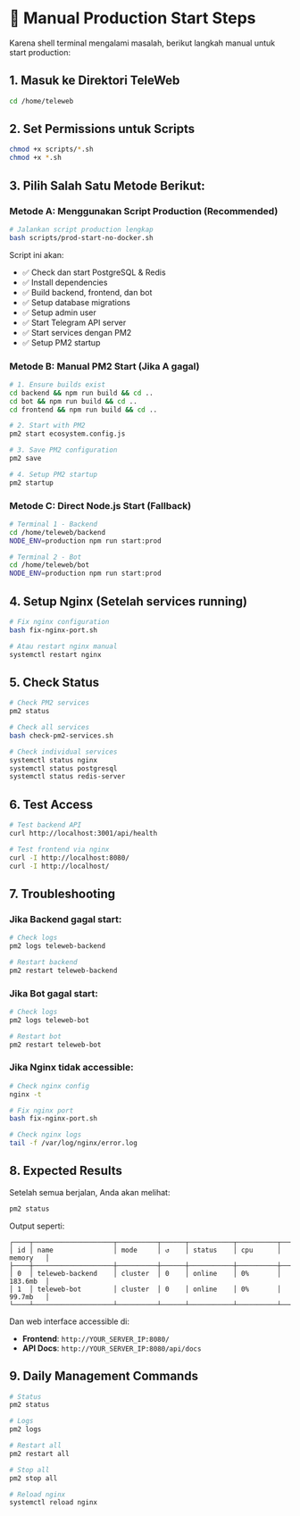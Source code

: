 # 🚀 Manual Production Start Steps

Karena shell terminal mengalami masalah, berikut langkah manual untuk start production:

## 1. Masuk ke Direktori TeleWeb

```bash
cd /home/teleweb
```

## 2. Set Permissions untuk Scripts

```bash
chmod +x scripts/*.sh
chmod +x *.sh
```

## 3. Pilih Salah Satu Metode Berikut:

### Metode A: Menggunakan Script Production (Recommended)

```bash
# Jalankan script production lengkap
bash scripts/prod-start-no-docker.sh
```

Script ini akan:
- ✅ Check dan start PostgreSQL & Redis
- ✅ Install dependencies
- ✅ Build backend, frontend, dan bot
- ✅ Setup database migrations
- ✅ Setup admin user
- ✅ Start Telegram API server
- ✅ Start services dengan PM2
- ✅ Setup PM2 startup

### Metode B: Manual PM2 Start (Jika A gagal)

```bash
# 1. Ensure builds exist
cd backend && npm run build && cd ..
cd bot && npm run build && cd ..
cd frontend && npm run build && cd ..

# 2. Start with PM2
pm2 start ecosystem.config.js

# 3. Save PM2 configuration
pm2 save

# 4. Setup PM2 startup
pm2 startup
```

### Metode C: Direct Node.js Start (Fallback)

```bash
# Terminal 1 - Backend
cd /home/teleweb/backend
NODE_ENV=production npm run start:prod

# Terminal 2 - Bot  
cd /home/teleweb/bot
NODE_ENV=production npm run start:prod
```

## 4. Setup Nginx (Setelah services running)

```bash
# Fix nginx configuration
bash fix-nginx-port.sh

# Atau restart nginx manual
systemctl restart nginx
```

## 5. Check Status

```bash
# Check PM2 services
pm2 status

# Check all services
bash check-pm2-services.sh

# Check individual services
systemctl status nginx
systemctl status postgresql
systemctl status redis-server
```

## 6. Test Access

```bash
# Test backend API
curl http://localhost:3001/api/health

# Test frontend via nginx
curl -I http://localhost:8080/
curl -I http://localhost/
```

## 7. Troubleshooting

### Jika Backend gagal start:

```bash
# Check logs
pm2 logs teleweb-backend

# Restart backend
pm2 restart teleweb-backend
```

### Jika Bot gagal start:

```bash
# Check logs
pm2 logs teleweb-bot

# Restart bot
pm2 restart teleweb-bot
```

### Jika Nginx tidak accessible:

```bash
# Check nginx config
nginx -t

# Fix nginx port
bash fix-nginx-port.sh

# Check nginx logs
tail -f /var/log/nginx/error.log
```

## 8. Expected Results

Setelah semua berjalan, Anda akan melihat:

```bash
pm2 status
```

Output seperti:
```
┌────┬────────────────────┬──────────┬──────┬───────────┬──────────┬──────────┐
│ id │ name               │ mode     │ ↺    │ status    │ cpu      │ memory   │
├────┼────────────────────┼──────────┼──────┼───────────┼──────────┼──────────┤
│ 0  │ teleweb-backend    │ cluster  │ 0    │ online    │ 0%       │ 183.6mb  │
│ 1  │ teleweb-bot        │ cluster  │ 0    │ online    │ 0%       │ 99.7mb   │
└────┴────────────────────┴──────────┴──────┴───────────┴──────────┴──────────┘
```

Dan web interface accessible di:
- **Frontend**: `http://YOUR_SERVER_IP:8080/`
- **API Docs**: `http://YOUR_SERVER_IP:8080/api/docs`

## 9. Daily Management Commands

```bash
# Status
pm2 status

# Logs
pm2 logs

# Restart all
pm2 restart all

# Stop all
pm2 stop all

# Reload nginx
systemctl reload nginx
``` 